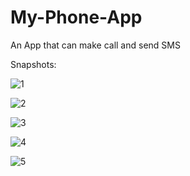 # My-Phone-App
An App that can make call and send SMS

Snapshots:

![1](https://user-images.githubusercontent.com/36665975/62426513-588e0c80-b703-11e9-81d6-c0766fce7e92.jpeg)

![2](https://user-images.githubusercontent.com/36665975/62426517-62b00b00-b703-11e9-8a56-17f5b0e3555c.jpeg)

![3](https://user-images.githubusercontent.com/36665975/62426521-6e033680-b703-11e9-9f0f-0b59f7e6b74f.jpeg)

![4](https://user-images.githubusercontent.com/36665975/62426523-7491ae00-b703-11e9-8034-51d4aab58d8c.jpeg)

![5](https://user-images.githubusercontent.com/36665975/62426527-7ce9e900-b703-11e9-939a-3d78861060e6.jpeg)

